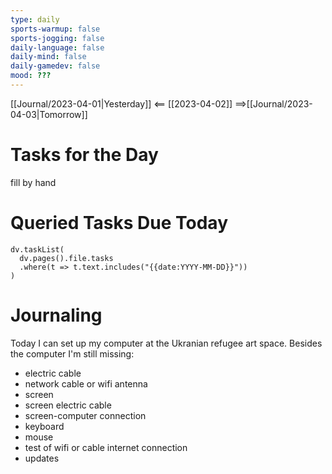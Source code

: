 ```yaml
---
type: daily
sports-warmup: false
sports-jogging: false
daily-language: false
daily-mind: false
daily-gamedev: false
mood: ???
---
```


[[Journal/2023-04-01|Yesterday]] <== [[2023-04-02]] ==>[[Journal/2023-04-03|Tomorrow]]


# Tasks for the Day

fill by hand


# Queried Tasks Due Today

```dataviewjs
dv.taskList(
  dv.pages().file.tasks
  .where(t => t.text.includes("{{date:YYYY-MM-DD}}"))
)
```



# Journaling

Today I can set up my computer at the Ukranian refugee art space. Besides the computer I'm still missing:
 - electric cable
 - network cable or wifi antenna
 - screen
 - screen electric cable
 - screen-computer connection
 - keyboard
 - mouse
 - test of wifi or cable internet connection
 - updates
